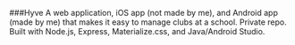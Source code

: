 ###Hyve
A web application, iOS app (not made by me), and Android app (made by me) that makes it easy to manage clubs at a school. Private repo. Built with Node.js, Express, Materialize.css, and Java/Android Studio.